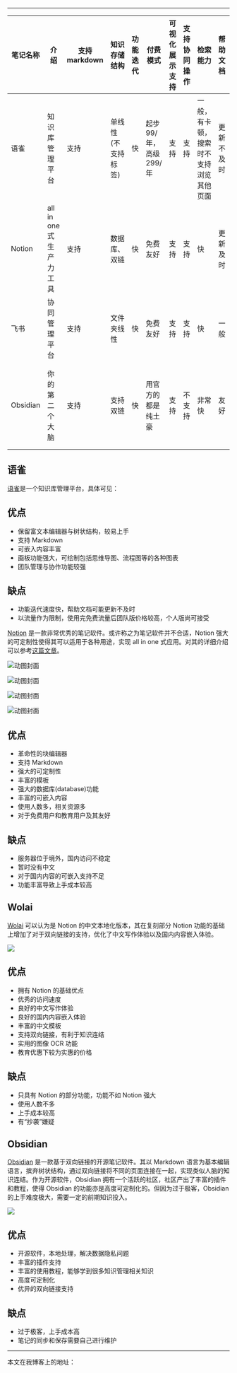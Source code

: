 
___


| 笔记名称 | 介绍                   | 支持markdown | 知识存储结构       | 功能迭代 | 付费模式              | 可视化展示支持 | 支持协同操作 | 检索能力                               | 帮助文档   | 中文支持 | 支持云同步       |
| -------- | ---------------------- | ------------ | ------------------ | -------- | --------------------- | -------------- | ------------ | -------------------------------------- | ---------- | -------- | ---------------- |
| 语雀     | 知识库管理平台         | 支持         | 单线性(不支持标签) | 快       | 起步99/年，高级299/年 | 支持           | 支持         | 一般，有卡顿，搜索时不支持浏览其他页面 | 更新不及时 | 支持     | 支持             |
| Notion   | all in one式生产力工具 | 支持         | 数据库、双链       | 快       | 免费友好              | 支持           | 支持         | 快                                     | 更新及时   | 无       | 服务器国外不稳定 |
| 飞书     | 协同管理平台           | 支持         | 文件夹线性         | 快       | 免费友好              | 支持           | 支持         | 快                                     | 一般       | 支持     | 支持             |
| Obsidian | 你的第二个大脑         | 支持         | 支持双链           | 快       | 用官方的都是纯土豪    | 支持           | 不支持       | 非常快                                 | 友好       | 友好     | 官方支持但是贵，但是难不倒极客                 |

## 语雀

[语雀](https://link.zhihu.com/?target=https%3A//www.yuque.com/login%3Fplatform%3Dwechat%26inviteToken%3D357df65e3061673e3b03a080fade2e49f792c196439e29424e385e53a395d913)是一个知识库管理平台，具体可见：

## 优点

-   保留富文本编辑器与树状结构，较易上手
-   支持 Markdown
-   可嵌入内容丰富
-   画板功能强大，可绘制包括思维导图、流程图等的各种图表
-   团队管理与协作功能较强

## 缺点

-   功能迭代速度快，帮助文档可能更新不及时
-   以流量作为限制，使用完免费流量后团队版价格较高，个人版尚可接受

[Notion](https://link.zhihu.com/?target=https%3A//www.notion.so/product) 是一款非常优秀的笔记软件。或许称之为笔记软件并不合适，Notion 强大的可定制性使得其可以适用于各种用途，实现 all in one 式应用。对其的详细介绍可以参考[这篇文章](https://zhuanlan.zhihu.com/p/268991624)。

![动图封面](https://pic3.zhimg.com/v2-7550b0c04da2042ab7d8acd63a2b6dde_b.jpg)

![动图封面](https://pic1.zhimg.com/v2-94e2bf4f192fe7fc757bd69d5499d1f8_b.jpg)

![动图封面](https://pic1.zhimg.com/v2-713753592f6dc6adb843261378ed43a0_b.jpg)

![动图封面](https://pic4.zhimg.com/v2-11a8659aa17b340295086de7bc603aa7_b.jpg)

## 优点

-   革命性的块编辑器
-   支持 Markdown
-   强大的可定制性
-   丰富的模板
-   强大的数据库(database)功能
-   丰富的可嵌入内容
-   使用人数多，相关资源多
-   对于免费用户和教育用户及其友好

## 缺点

-   服务器位于境外，国内访问不稳定
-   暂时没有中文
-   对于国内内容的可嵌入支持不足
-   功能丰富导致上手成本较高

## Wolai

[Wolai](https://link.zhihu.com/?target=https%3A//www.wolai.com/signup%3Finvitation%3DWXCTW9M) 可以认为是 Notion 的中文本地化版本，其在复刻部分 Notion 功能的基础上增加了对于双向链接的支持，优化了中文写作体验以及国内内容嵌入体验。

![](https://pic4.zhimg.com/v2-e33a59222f168397d1af62bab081b553_b.jpg)

## 优点

-   拥有 Notion 的基础优点
-   优秀的访问速度
-   良好的中文写作体验
-   良好的国内内容嵌入体验
-   丰富的中文模板
-   支持双向链接，有利于知识连结
-   实用的图像 OCR 功能
-   教育优惠下较为实惠的价格

## 缺点

-   只具有 Notion 的部分功能，功能不如 Notion 强大
-   使用人数不多
-   上手成本较高
-   有“抄袭”嫌疑

## Obsidian

[Obsidian](https://link.zhihu.com/?target=https%3A//obsidian.md/) 是一款基于双向链接的开源笔记软件。其以 Markdown 语言为基本编辑语言，摈弃树状结构，通过双向链接将不同的页面连接在一起，实现类似人脑的知识连结。作为开源软件，Obsidian 拥有一个活跃的社区，社区产出了丰富的插件和教程，使得 Obsidian 的功能亦是高度可定制化的。但因为过于极客，Obsidian 的上手难度极大，需要一定的前期知识投入。

![](https://pic2.zhimg.com/v2-6bfd729e4a6c83f166cd91d74d84578d_b.jpg)

## 优点

-   开源软件，本地处理，解决数据隐私问题
-   丰富的插件支持
-   丰富的使用教程，能够学到很多知识管理相关知识
-   高度可定制化
-   优异的双向链接支持

## 缺点

-   过于极客，上手成本高
-   笔记的同步和保存需要自己进行维护

___

本文在我博客上的地址：